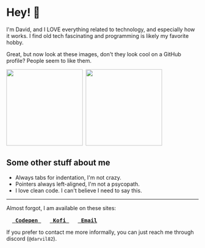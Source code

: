 # Hey! 🌊

I'm David, and I LOVE everything related to technology, and especially how it works. I find old tech fascinating and programming is likely my favorite hobby.

Great, but now look at these images, don't they look cool on a GitHub profile? People seem to like them.

<kbd>
  <img src="https://github-readme-stats.vercel.app/api?username=DarviL82&show_icons=true&theme=synthwave&hide_border=true&title_color=03fcb1" height=200>
  <img src="https://github-readme-stats.vercel.app/api/top-langs/?username=DarviL82&layout=compact&langs_count=10" height=200 >
</kbd>

## Some other stuff about me
* Always tabs for indentation, I'm not crazy.
* Pointers always left-aligned, I'm not a psycopath.
* I love clean code. I can't believe I need to say this.


---

Almost forgot, I am available on these sites:

<a href="https://codepen.io/darvil82"><kbd>
  <img width=15 src="https://github.com/darvil82/DarviL82/assets/48654552/6d4cea96-106c-4b77-8f9e-18f66a8b3d44" target="_blank"> <b>Codepen</b>
</kbd></a>
&nbsp;
<a href="https://ko-fi.com/darvil"><kbd>
  <img width=15 src="https://uploads-ssl.webflow.com/5c14e387dab576fe667689cf/61e1116779fc0a9bd5bdbcc7_Frame%206.png" target="_blank"> <b>Kofi</b>
</kbd></a>
&nbsp;
<a href="mailto:davidlosantos89@gmail.com"><kbd>
  <img width=15 src="https://github.com/darvil82/DarviL82/assets/48654552/53ee2e70-9786-4cb2-b7a1-30e7da861cb3" target="_blank"> <b>Email</b>
</kbd></a>

If you prefer to contact me more informally, you can just reach me through discord (`@darvil82`).
